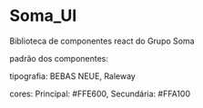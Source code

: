 # Soma_UI
Biblioteca de componentes react do Grupo Soma

padrão dos componentes:

tipografia: BEBAS NEUE, Raleway

cores: Principal: #FFE600, Secundária: #FFA100
